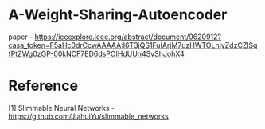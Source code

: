 # A-Weight-Sharing-Autoencoder

paper - https://ieeexplore.ieee.org/abstract/document/9620912?casa_token=F5aHc0drCcwAAAAA:I6T3jQS1FuIArjM7uzHWTOLnlyZdzCZlSqfPtZWg0zGP-00kNCF7ED6dsPOIHdUUn4SvShJohX4

# Reference
[1] Slimmable Neural Networks - https://github.com/JiahuiYu/slimmable_networks
